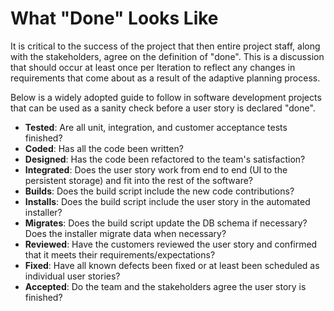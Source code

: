 # What "Done" Looks Like

It is critical to the success of the project that then entire project staff, along with the stakeholders, agree on the definition of "done".  This is a discussion that should occur at least once per Iteration to reflect any changes in requirements that come about as a result of the adaptive planning process.

Below is a widely adopted guide to follow in software development projects that can be used as a sanity check before a user story is declared "done".

* **Tested**: Are all unit, integration, and customer acceptance tests finished?
* **Coded**: Has all the code been written?
* **Designed**: Has the code been refactored to the team's satisfaction?
* **Integrated**: Does the user story work from end to end (UI to the persistent storage) and fit into the rest of the software?
* **Builds**: Does the build script include the new code contributions?
* **Installs**: Does the build script include the user story in the automated installer?
* **Migrates**: Does the build script update the DB schema if necessary?  Does the installer migrate data when necessary?
* **Reviewed**: Have the customers reviewed the user story and confirmed that it meets their requirements/expectations?
* **Fixed**: Have all known defects been fixed or at least been scheduled as individual user stories?
* **Accepted**: Do the team and the stakeholders agree the user story is finished?
